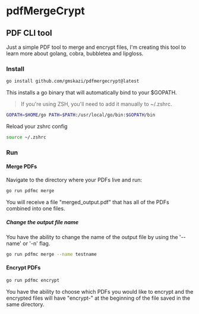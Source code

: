 # pdfMergeCrypt

## PDF CLI tool

Just a simple PDF tool to merge and encrypt files, I'm creating this tool
to learn more about golang, cobra, bubbletea and lipgloss.

### Install

```bash
go install github.com/gmskazi/pdfmergecrypt@latest
```

This installs a go binary that will automatically bind to your $GOPATH.
> If you're using ZSH, you'll need to add it manually to ~/.zshrc.

```bash
GOPATH=$HOME/go PATH=$PATH:/usr/local/go/bin:$GOPATH/bin
```

Reload your zshrc config

```bash
source ~/.zshrc
```

### Run

#### Merge PDFs

Navigate to the directory where your PDFs live and run:

```bash
go run pdfmc merge
```

You will receive a file "merged_output.pdf" that has all of the PDFs
combined into one files.

##### Change the output file name

You have the ability to change the name of the output file by using the '--name'
or '-n' flag.

```bash
go run pdfmc merge --name testname
```

#### Encrypt PDFs

```bash
go run pdfmc encrypt
```

You have the ability to choose which PDFs you would like to encrypt and
the encrypted files will have "encrypt-" at the beginning of the file saved
in the same directory.
